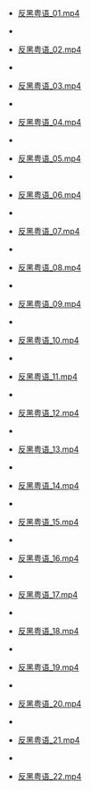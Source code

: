 

- [反黑粤语_01.mp4](magnet:?xt=urn:btih:8E9E0B4B56CFD2084D820FD5A972211DF4986B98&dn=%e5%8f%8dH%e7%b2%a4%e8%af%ad_01.mp4&tr=udp%3a%2f%2ftracker.openbittorrent.com%3a80%2fannounce&tr=udp%3a%2f%2ftracker.opentrackr.org%3a1337%2fannounce)


- ​
- [反黑粤语_02.mp4](magnet:?xt=urn:btih:B693D2D135AAE4C68D9729ABCE8FD015FFCCE6AD&dn=%e5%8f%8dH%e7%b2%a4%e8%af%ad_02.mp4&tr=udp%3a%2f%2ftracker.openbittorrent.com%3a80%2fannounce&tr=udp%3a%2f%2ftracker.opentrackr.org%3a1337%2fannounce)


- ​
- [反黑粤语_03.mp4](magnet:?xt=urn:btih:9738B2F9EDA8E9A4D9798614B1860A6085236327&dn=%e5%8f%8dH%e7%b2%a4%e8%af%ad_03.mp4&tr=udp%3a%2f%2ftracker.openbittorrent.com%3a80%2fannounce&tr=udp%3a%2f%2ftracker.opentrackr.org%3a1337%2fannounce)


- ​
- [反黑粤语_04.mp4](magnet:?xt=urn:btih:9C46FE8484241DBEA04D31D3E656966BA1E60F25&dn=%e5%8f%8dH%e7%b2%a4%e8%af%ad_04.mp4&tr=udp%3a%2f%2ftracker.openbittorrent.com%3a80%2fannounce&tr=udp%3a%2f%2ftracker.opentrackr.org%3a1337%2fannounce)


- ​
- [反黑粤语_05.mp4](magnet:?xt=urn:btih:5CC9923F9343375EF646764B72E9E55CB268DB1E&dn=%e5%8f%8dH%e7%b2%a4%e8%af%ad_05.mp4&tr=udp%3a%2f%2ftracker.openbittorrent.com%3a80%2fannounce&tr=udp%3a%2f%2ftracker.opentrackr.org%3a1337%2fannounce)


- ​
- [反黑粤语_06.mp4](magnet:?xt=urn:btih:4EB3430AD8790D7C07D5DEAF3960FCBE323754CC&dn=%e5%8f%8dH%e7%b2%a4%e8%af%ad_06.mp4&tr=udp%3a%2f%2ftracker.openbittorrent.com%3a80%2fannounce&tr=udp%3a%2f%2ftracker.opentrackr.org%3a1337%2fannounce)


- ​
- [反黑粤语_07.mp4](magnet:?xt=urn:btih:9A30EE5BF72BA0F13B144E7A1BC3D013C6FB2096&dn=%e5%8f%8dH%e7%b2%a4%e8%af%ad_07.mp4&tr=udp%3a%2f%2ftracker.openbittorrent.com%3a80%2fannounce&tr=udp%3a%2f%2ftracker.opentrackr.org%3a1337%2fannounce)


- ​
- [反黑粤语_08.mp4](magnet:?xt=urn:btih:53D4C1E6F3E9134422A33EEC70EAEAC0B2F5C4F5&dn=%e5%8f%8dH%e7%b2%a4%e8%af%ad_08.mp4&tr=udp%3a%2f%2ftracker.openbittorrent.com%3a80%2fannounce&tr=udp%3a%2f%2ftracker.opentrackr.org%3a1337%2fannounce)


- ​
- [反黑粤语_09.mp4](magnet:?xt=urn:btih:8BD6B707E26C3163DCB4C6C606E9060A7DC08812&dn=%e5%8f%8dH%e7%b2%a4%e8%af%ad_09.mp4&tr=udp%3a%2f%2ftracker.openbittorrent.com%3a80%2fannounce&tr=udp%3a%2f%2ftracker.opentrackr.org%3a1337%2fannounce)


- ​
- [反黑粤语_10.mp4](magnet:?xt=urn:btih:DE28C4F887ED604789BCCCA1BB5C3C99CB918274&dn=%e5%8f%8dH%e7%b2%a4%e8%af%ad_10.mp4&tr=udp%3a%2f%2ftracker.openbittorrent.com%3a80%2fannounce&tr=udp%3a%2f%2ftracker.opentrackr.org%3a1337%2fannounce)


- ​
- [反黑粤语_11.mp4](magnet:?xt=urn:btih:F3BEBF5D015588F9C5EB969AFC4C8CD82DEFF2D0&dn=%e5%8f%8dH%e7%b2%a4%e8%af%ad_11.mp4&tr=udp%3a%2f%2ftracker.openbittorrent.com%3a80%2fannounce&tr=udp%3a%2f%2ftracker.opentrackr.org%3a1337%2fannounce)


- ​
- [反黑粤语_12.mp4](magnet:?xt=urn:btih:024F463EF81E97582E47692039577EDA8506D12F&dn=%e5%8f%8dH%e7%b2%a4%e8%af%ad_12.mp4&tr=udp%3a%2f%2ftracker.openbittorrent.com%3a80%2fannounce&tr=udp%3a%2f%2ftracker.opentrackr.org%3a1337%2fannounce)


- ​
- [反黑粤语_13.mp4](magnet:?xt=urn:btih:1A033F32F58A5CD34B8A1563791AF69414F85911&dn=%e5%8f%8dH%e7%b2%a4%e8%af%ad_13.mp4&tr=udp%3a%2f%2ftracker.openbittorrent.com%3a80%2fannounce&tr=udp%3a%2f%2ftracker.opentrackr.org%3a1337%2fannounce)


- ​
- [反黑粤语_14.mp4](magnet:?xt=urn:btih:5DD76B91D1638D07D0E314BBE09E059D09134579&dn=%e5%8f%8dH%e7%b2%a4%e8%af%ad_14.mp4&tr=udp%3a%2f%2ftracker.openbittorrent.com%3a80%2fannounce&tr=udp%3a%2f%2ftracker.opentrackr.org%3a1337%2fannounce)


- ​
- [反黑粤语_15.mp4](magnet:?xt=urn:btih:69F598B1CE4475998DCF7A30ED6E54E2556A0E07&dn=%e5%8f%8dH%e7%b2%a4%e8%af%ad_15.mp4&tr=udp%3a%2f%2ftracker.openbittorrent.com%3a80%2fannounce&tr=udp%3a%2f%2ftracker.opentrackr.org%3a1337%2fannounce)


- ​
- [反黑粤语_16.mp4](magnet:?xt=urn:btih:709A3408DA864FC55BB3FC9C71CEBDD3CF40C3A3&dn=FH%e7%b2%a4%e8%af%ad16.mp4&tr=udp%3a%2f%2ftracker.openbittorrent.com%3a80%2fannounce&tr=udp%3a%2f%2ftracker.opentrackr.org%3a1337%2fannounce)


- ​
- [反黑粤语_17.mp4](magnet:?xt=urn:btih:8207290AF4A9B2F85AD11D55582DDF9B8E356AB1&dn=FH%e7%b2%a4%e8%af%ad17.mp4&tr=udp%3a%2f%2ftracker.openbittorrent.com%3a80%2fannounce&tr=udp%3a%2f%2ftracker.opentrackr.org%3a1337%2fannounce)


- ​
- [反黑粤语_18.mp4](magnet:?xt=urn:btih:54B3E447B30418947E957FBAB821C7194F0F4F24&dn=FH%e7%b2%a4%e8%af%ad18.mp4&tr=udp%3a%2f%2ftracker.openbittorrent.com%3a80%2fannounce&tr=udp%3a%2f%2ftracker.opentrackr.org%3a1337%2fannounce)


- ​
- [反黑粤语_19.mp4](magnet:?xt=urn:btih:5BF2A650CCC637A0F7E42747C0A9981EECF36066&dn=FH%e7%b2%a4%e8%af%ad19.mp4&tr=udp%3a%2f%2ftracker.openbittorrent.com%3a80%2fannounce&tr=udp%3a%2f%2ftracker.opentrackr.org%3a1337%2fannounce)


- ​
- [反黑粤语_20.mp4](magnet:?xt=urn:btih:1F249019A0D1C508681AE72C3230A8D2E6774868&dn=FH%e7%b2%a4%e8%af%ad20.mp4&tr=udp%3a%2f%2ftracker.openbittorrent.com%3a80%2fannounce&tr=udp%3a%2f%2ftracker.opentrackr.org%3a1337%2fannounce)


- ​
- [反黑粤语_21.mp4](magnet:?xt=urn:btih:AB2572AEC0DF67DB0F96A8EA160DA1054F3A07E5&dn=FH%e7%b2%a4%e8%af%ad21.mp4&tr=udp%3a%2f%2ftracker.openbittorrent.com%3a80%2fannounce&tr=udp%3a%2f%2ftracker.opentrackr.org%3a1337%2fannounce)


- ​
- [反黑粤语_22.mp4](magnet:?xt=urn:btih:6C86834BAF32E1E8D6CD29C7E7285F87C958C7B0&dn=FH%e7%b2%a4%e8%af%ad22.mp4&tr=udp%3a%2f%2ftracker.openbittorrent.com%3a80%2fannounce&tr=udp%3a%2f%2ftracker.opentrackr.org%3a1337%2fannounce)
